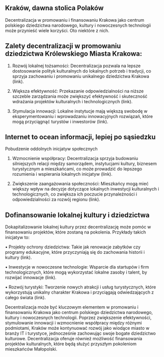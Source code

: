 ## Kraków, dawna stolica Polaków

Decentralizacja w promowaniu i finansowaniu Krakowa jako centrum polskiego dziedzictwa narodowego, kultury i nowoczesnych technologii może przynieść wiele korzyści. Oto niektóre z nich.

## Zalety decentralizacji w promowaniu dziedzictwa Królewskiego Miasta Krakowa:

1. Rozwój lokalnej tożsamości: Decentralizacja pozwala na lepsze dostosowanie polityk kulturalnych do lokalnych potrzeb i tradycji, co sprzyja zachowaniu i promowaniu unikalnego dziedzictwa Krakowa (link).



2. Większa efektywność: Przekazanie odpowiedzialności na niższe szczeble zarządzania może zwiększyć efektywność i skuteczność wdrażania projektów kulturalnych i technologicznych (link).



3. Stymulacja innowacji: Lokalne instytucje mają większą swobodę w eksperymentowaniu i wprowadzaniu innowacyjnych rozwiązań, które mogą przyciągnąć turystów i inwestorów (link).

## Internet to ocean informacji, lepiej po sąsiedzku

Pobudzenie oddolnych inicjatyw społecznych

1. Wzmocnienie współpracy: Decentralizacja sprzyja budowaniu silniejszych relacji między samorządem, instytucjami kultury, biznesem turystycznym a mieszkańcami, co może prowadzić do lepszego rozumienia i wspierania lokalnych inicjatyw (link).



2. Zwiększenie zaangażowania społeczności: Mieszkańcy mogą mieć większy wpływ na decyzje dotyczące lokalnych inwestycji kulturalnych i technologicznych, co zwiększa ich poczucie przynależności i odpowiedzialności za rozwój regionu (link).

## Dofinansowanie lokalnej kultury i dziedzictwa

Dokapitalizowanie lokalnej kultury przez decentralizację może pomóc w finansowaniu projektów, które zostaną na pokolenia. Przykłady takich inicjatyw to:

•  Projekty ochrony dziedzictwa: Takie jak renowacje zabytków czy programy edukacyjne, które przyczyniają się do zachowania historii i kultury (link).

•  Inwestycje w nowoczesne technologie: Wsparcie dla startupów i firm technologicznych, które mogą wykorzystać lokalne zasoby i talent, by rozwijać innowacje (link).

•  Rozwój turystyki: Tworzenie nowych atrakcji i usług turystycznych, które wykorzystują unikalny charakter Krakowa i przyciągają odwiedzających z całego świata (link).

Decentralizacja może być kluczowym elementem w promowaniu i finansowaniu Krakowa jako centrum polskiego dziedzictwa narodowego, kultury i nowoczesnych technologii. Poprzez zwiększenie efektywności, stymulowanie innowacji i wzmocnienie współpracy między różnymi podmiotami, Kraków może kontynuować rozwój jako wiodące miasto w branży IT i turystyce, jednocześnie zachowując swoje bogate dziedzictwo kulturowe. Decentralizacja oferuje również możliwość finansowania projektów kulturalnych, które będą służyć przyszłym pokoleniom mieszkańców Małopolski.